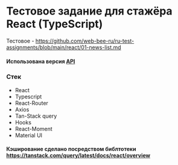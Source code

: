 # Тестовое задание для стажёра React (TypeScript)

Тестовое - https://github.com/web-bee-ru/ru-test-assignments/blob/main/react/01-news-list.md

#### Использована версия [API](https://github.com/tastejs/hacker-news-pwas/blob/master/docs/api.md)

### Стек

- React
- Typescript
- React-Router 
- Axios
- Tan-Stack query
- Hooks 
- React-Moment
- Material UI

#### Кэширование сделано посредством библтотеки https://tanstack.com/query/latest/docs/react/overview 
